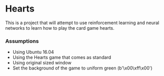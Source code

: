 # Hearts

This is a project that will attempt to use reinforcement learning and neural networks to learn how to play the card game hearts.


### Assumptions

- Using Ubuntu 16.04
- Using the Hearts game that comes as standard
- Using original sized window
- Set the background of the game to uniform green (b'\x00\xff\x00')
